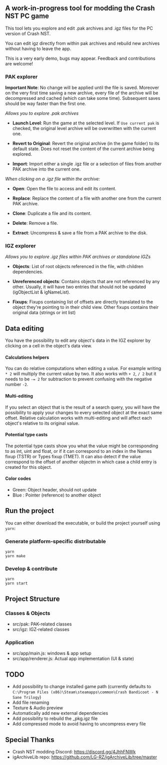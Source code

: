 ## A work-in-progress tool for modding the Crash NST PC game

This tool lets you explore and edit .pak archives and .igz files for the PC version of Crash NST.

You can edit igz directly from within pak archives and rebuild new archives without having to leave the app.

This is a very early demo, bugs may appear. Feedback and contributions are welcome!

### PAK explorer

**Important Note**: No change will be applied until the file is saved. Moreover on the very first time saving a new archive, every file of the archive will be decompressed and cached (which can take some time). Subsequent saves should be way faster than the first one.

*Allows you to explore .pak archives*

- **Launch Level**: Run the game at the selected level. If `Use current pak` is checked, the original level archive will be overwritten with the current one.

- **Revert to Original**: Revert the original archive (in the game folder) to its default state. Does not reset the content of the current archive being explored.

- **Import**: Import either a single .igz file or a selection of files from another PAK archive into the current one.

*When clicking on a .igz file within the archive:*

- **Open**: Open the file to access and edit its content.

- **Replace**: Replace the content of a file with another one from the current PAK archive.

- **Clone**: Duplicate a file and its content.

- **Delete**: Remove a file.

- **Extract**: Uncompress & save a file from a PAK archive to the disk.

### IGZ explorer

*Allows you to explore .igz files within PAK archives or standalone IGZs*

- **Objects**: List of root objects referenced in the file, with children dependencies.

- **Unreferenced objects**: Contains objects that are not referenced by any other. Usually, it will have two entries that should not be updated (igObjectList & igNameList).

- **Fixups**: Fixups containing list of offsets are directly translated to the object they're pointing to in their child view. Other fixups contains their original data (strings or int list)

## Data editing

You have the possibility to edit any object's data in the IGZ explorer by clicking on a cell in the object's data view.

#### Calculations helpers

You can do relative computations when editing a value. For example writing `* 2` will multiply the current value by two.
It also works with `+ 2`, `/ 2` but it needs to be `-= 2` for subtraction to prevent confusing with the negative number `-2`.

#### Multi-editing
If you select an object that is the result of a search query, you will have the possibility to apply your changes to every selected object at the exact same offset.
Relative calculation works with multi-editing and will affect each object's relative to its original value.

#### Potential type casts
The potential type casts show you what the value might be corresponding to as int, uint and float, or if it can correspond to an index in the Names fixup (TSTR) or Types fixup (TMET). It can also detect if the value correspond to the offset of another objectm in which case a child entry is created for this object.

#### Color codes
- Green: Object header, should not update
- Blue : Pointer (reference) to another object


## Run the project
You can either download the executable, or build the project yourself using `yarn`:

### Generate platform-specific distributable
```
yarn
yarn make
```

### Develop & contribute
```
yarn
yarn start
```

## Project Structure

### Classes & Objects

- src/pak: PAK-related classes
- src/igz: IGZ-related classes

### Application

- src/app/main.js: windows & app setup
- src/app/renderer.js: Actual app implementation (UI & state)

## TODO
- Add possibility to change installed game path (currently defaults to `C:\Program Files (x86)\Steam\steamapps\common\Crash Bandicoot - N Sane Trilogy`)
- Add file renaming
- Texture & Audio preview
- Automatically add new external dependencies
- Add possibility to rebuild the _pkg.igz file
- Add compressed mode to avoid having to uncompress every file

## Special Thanks
- Crash NST modding Discord: https://discord.gg/4JhhFNWk
- igArchiveLib repo: https://github.com/LG-RZ/igArchiveLib/tree/master